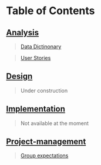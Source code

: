 # Table of Contents

## [Analysis](/analysis/AnalysisNavigation.md)

> [Data Dictinonary](/analysis/DataDictionary.md)

> [User Stories](/analysis/UserStories.md)

## [Design](/design/DesignNavigation.md)

> Under construction

## [Implementation](/implementation/ImplementationNavigation.md)

> Not available at the moment

## [Project-management](/project-management/PRJmanagementNavigation.md)

> [Group expectations](/project-management/groupExpectations.md)
